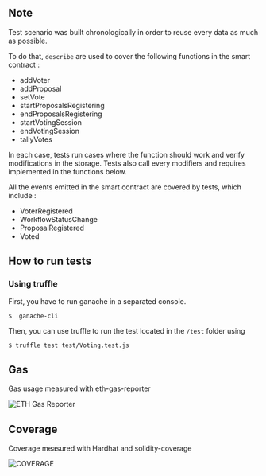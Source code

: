 ## Note

Test scenario was built chronologically in order to reuse every data as much as possible.

To do that, `describe` are used to cover the following functions in the smart contract :

- addVoter
- addProposal
- setVote
- startProposalsRegistering
- endProposalsRegistering
- startVotingSession
- endVotingSession
- tallyVotes

In each case, tests run cases where the function should work and verify modifications in the storage. Tests also call every modifiers and requires implemented in the functions below.

All the events emitted in the smart contract are covered by tests, which include :

- VoterRegistered
- WorkflowStatusChange
- ProposalRegistered
- Voted

## How to run tests

### Using truffle

First, you have to run ganache in a separated console.

```console
$  ganache-cli
```

Then, you can use truffle to run the test located in the `/test` folder using

```console
$ truffle test test/Voting.test.js
```

## Gas

Gas usage measured with eth-gas-reporter

![ETH Gas Reporter](img/ethgasreporter.png)

## Coverage

Coverage measured with Hardhat and solidity-coverage

![COVERAGE](img/coverage.png)